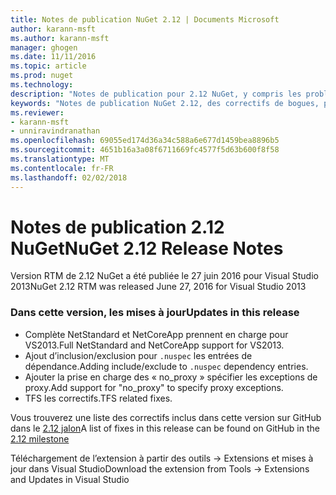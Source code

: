 ```yaml
---
title: Notes de publication NuGet 2.12 | Documents Microsoft
author: karann-msft
ms.author: karann-msft
manager: ghogen
ms.date: 11/11/2016
ms.topic: article
ms.prod: nuget
ms.technology: 
description: "Notes de publication pour 2.12 NuGet, y compris les problèmes connus, les correctifs de bogues, les fonctionnalités ajoutées et dcr."
keywords: "Notes de publication NuGet 2.12, des correctifs de bogues, problèmes connus, ajouté des fonctionnalités, DCR"
ms.reviewer:
- karann-msft
- unniravindranathan
ms.openlocfilehash: 69055ed174d36a34c588a6e677d1459bea8896b5
ms.sourcegitcommit: 4651b16a3a08f6711669fc4577f5d63b600f8f58
ms.translationtype: MT
ms.contentlocale: fr-FR
ms.lasthandoff: 02/02/2018
---
```

# <a name="nuget-212-release-notes"></a><span data-ttu-id="5d381-104">Notes de publication 2.12 NuGet</span><span class="sxs-lookup"><span data-stu-id="5d381-104">NuGet 2.12 Release Notes</span></span>

<span data-ttu-id="5d381-105">Version RTM de 2.12 NuGet a été publiée le 27 juin 2016 pour Visual Studio 2013</span><span class="sxs-lookup"><span data-stu-id="5d381-105">NuGet 2.12 RTM was released June 27, 2016 for Visual Studio 2013</span></span>

### <a name="updates-in-this-release"></a><span data-ttu-id="5d381-106">Dans cette version, les mises à jour</span><span class="sxs-lookup"><span data-stu-id="5d381-106">Updates in this release</span></span>

* <span data-ttu-id="5d381-107">Complète NetStandard et NetCoreApp prennent en charge pour VS2013.</span><span class="sxs-lookup"><span data-stu-id="5d381-107">Full NetStandard  and NetCoreApp support for VS2013.</span></span>
* <span data-ttu-id="5d381-108">Ajout d’inclusion/exclusion pour `.nuspec` les entrées de dépendance.</span><span class="sxs-lookup"><span data-stu-id="5d381-108">Adding include/exclude to `.nuspec` dependency entries.</span></span>
* <span data-ttu-id="5d381-109">Ajouter la prise en charge des « no_proxy » spécifier les exceptions de proxy.</span><span class="sxs-lookup"><span data-stu-id="5d381-109">Add support for "no_proxy" to specify proxy exceptions.</span></span>
* <span data-ttu-id="5d381-110">TFS les correctifs.</span><span class="sxs-lookup"><span data-stu-id="5d381-110">TFS related fixes.</span></span>

<span data-ttu-id="5d381-111">Vous trouverez une liste des correctifs inclus dans cette version sur GitHub dans le [2.12 jalon](https://github.com/NuGet/Home/issues?q=milestone%3A2.12+is%3Aclosed)</span><span class="sxs-lookup"><span data-stu-id="5d381-111">A list of fixes in this release can be found on GitHub in the [2.12 milestone](https://github.com/NuGet/Home/issues?q=milestone%3A2.12+is%3Aclosed)</span></span>

<span data-ttu-id="5d381-112">Téléchargement de l’extension à partir des outils -> Extensions et mises à jour dans Visual Studio</span><span class="sxs-lookup"><span data-stu-id="5d381-112">Download the extension from Tools -> Extensions and Updates in Visual Studio</span></span>
